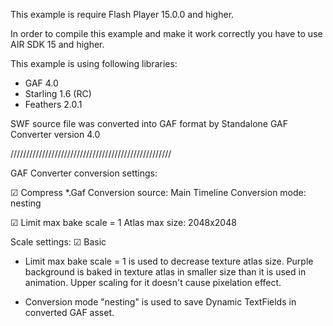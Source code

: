 This example is require Flash Player 15.0.0 and higher.

In order to compile this example and make it work correctly you have to use AIR SDK 15 and higher.

This example is using following libraries:
- GAF 4.0
- Starling 1.6 (RC)
- Feathers 2.0.1

SWF source file was converted into GAF format by Standalone GAF Converter version 4.0

///////////////////////////////////////////////////

GAF Converter conversion settings:

☑ Compress *.Gaf
Conversion source: Main Timeline
Conversion mode: nesting

☑ Limit max bake scale = 1
Atlas max size: 2048x2048

Scale settings:
☑ Basic

* Limit max bake scale = 1 is used to decrease texture atlas size. Purple background is baked in texture atlas in smaller size than it is used in animation. Upper scaling for it doesn't cause pixelation effect.

* Conversion mode "nesting" is used to save Dynamic TextFields in converted GAF asset.
